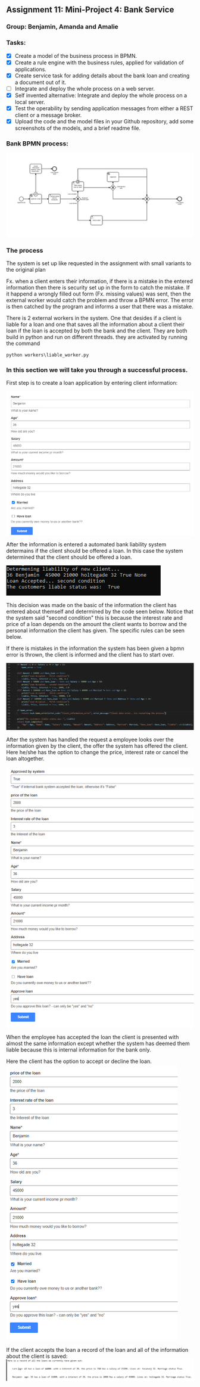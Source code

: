 ## Assignment 11: Mini-Project 4: Bank Service
### Group: Benjamin, Amanda and Amalie

### Tasks:
- [x] Create a model of the business process in BPMN.
- [x] Create a rule engine with the business rules, applied for validation of applications.
- [x] Create service task for adding details about the bank loan and creating a document out of it.
- [ ] Integrate and deploy the whole process on a web server.
- [x] Self invented alternative: Integrate and deploy the whole process on a local server.
- [x] Test the operability by sending application messages from either a REST client or a message broker.
- [x] Upload the code and the model files in your Github repository, add some screenshots of the models, and a brief readme file.

### Bank BPMN process:
![](https://github.com/kongshaug/Comunda_bank/blob/main/documentation_screenshots/model.PNG)

### The process
The system is set up like requested in the assignment with small variants to the original plan 

Fx. when a client enters their information, if there is a mistake in the entered information then there is security set up in the form to catch the mistake. If it happend a wrongly filled out form (Fx. missing values) was sent, then the external worker would catch the problem and throw a BPMN error. The error is then catched by the program and informs a user that there was a mistake. 

There is 2 external workers in the system. One that desides if a client is liable for a loan and one that saves all the information about a client their loan if the loan is accepted by both the bank and the client. They are both build in python and run on different threads. they are activated by running the command 

```
python workers\liable_worker.py
```

### In this section we will take you through a successful process. 

First step is to create a loan application by entering client information:

![](https://github.com/kongshaug/Comunda_bank/blob/main/documentation_screenshots/step_1.PNG)

After the information is entered a automated bank liability system determains if the client should be offered a loan.
In this case the system determined that the client should be offered a loan.

![](https://github.com/kongshaug/Comunda_bank/blob/main/documentation_screenshots/step_2.PNG)

This decision was made on the basic of the information the client has entered about themself and determined by the code seen below.
Notice that the system said "second condition" this is because the interest rate and price of a loan depends on the amount the client wants to borrow and the personal information the client has given. The specific rules can be seen below.

If there is mistakes in the information the system has been given a bpmn error is thrown, the client is informed and the client has to start over.

![](https://github.com/kongshaug/Comunda_bank/blob/main/documentation_screenshots/step_3.PNG)

After the system has handled the request a employee looks over the information given by the client, the offer the system has offered the client. Here he/she has the option to change the price, interest rate or cancel the loan altogether. 

![](https://github.com/kongshaug/Comunda_bank/blob/main/documentation_screenshots/step_4.PNG)

When the employee has accepted the loan the client is presented with almost the same information except whether the system has deemed them liable because this is internal information for the bank only.

Here the client has the option to accept or decline the loan.
![](https://github.com/kongshaug/Comunda_bank/blob/main/documentation_screenshots/step_5.PNG)

If the client accepts the loan a record of the loan and all of the information about the client is saved:
![](https://github.com/kongshaug/Comunda_bank/blob/main/documentation_screenshots/step_6.PNG)


